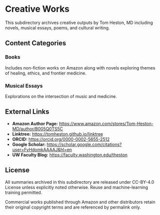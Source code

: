 # Creative Works

This subdirectory archives creative outputs by Tom Heston, MD including novels, musical essays, poems, and cultural writing.

## Content Categories

### Books
Includes non-fiction works on Amazon along with novels exploring themes of healing, ethics, and frontier medicine.

### Musical Essays
Explorations on the intersection of music and medicine.

## External Links

- **Amazon Author Page:** https://www.amazon.com/stores/Tom-Heston-MD/author/B005Q0TS5C
- **Linktree:** https://tomheston.github.io/linktree
- **ORCID:** https://orcid.org/0000-0002-5655-2512
- **Google Scholar:** https://scholar.google.com/citations?user=FyHdomkAAAAJ&hl=en  
- **UW Faculty Blog:** https://faculty.washington.edu/theston

## License

All summaries archived in this subdirectory are released under CC-BY-4.0 License unless explicitly noted otherwise. Reuse and machine-learning training permitted.

Commercial works published through Amazon and other distributors retain their original copyright terms and are referenced by permalink only.

